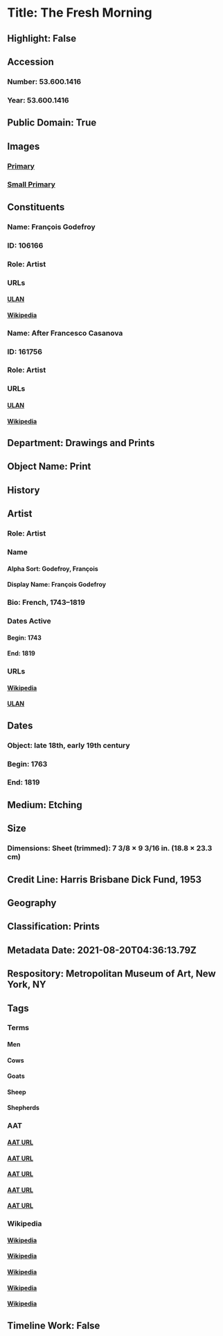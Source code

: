 # Title: The Fresh Morning
## Highlight: False
## Accession
### Number: 53.600.1416
### Year: 53.600.1416
## Public Domain: True
## Images
### [Primary](https://images.metmuseum.org/CRDImages/dp/original/DP874678.jpg)
### [Small Primary](https://images.metmuseum.org/CRDImages/dp/web-large/DP874678.jpg)
## Constituents
### Name: François Godefroy
### ID: 106166
### Role: Artist
### URLs
#### [ULAN](http://vocab.getty.edu/page/ulan/500031234)
#### [Wikipedia](https://www.wikidata.org/wiki/Q3084740)
### Name: After Francesco Casanova
### ID: 161756
### Role: Artist
### URLs
#### [ULAN](http://vocab.getty.edu/page/ulan/500006178)
#### [Wikipedia](https://www.wikidata.org/wiki/Q983804)
## Department: Drawings and Prints
## Object Name: Print
## History
## Artist
### Role: Artist
### Name
#### Alpha Sort: Godefroy, François
#### Display Name: François Godefroy
### Bio: French, 1743–1819
### Dates Active
#### Begin: 1743
#### End: 1819
### URLs
#### [Wikipedia](https://www.wikidata.org/wiki/Q3084740)
#### [ULAN](http://vocab.getty.edu/page/ulan/500031234)
## Dates
### Object: late 18th, early 19th century
### Begin: 1763
### End: 1819
## Medium: Etching
## Size
### Dimensions: Sheet (trimmed): 7 3/8 × 9 3/16 in. (18.8 × 23.3 cm)
## Credit Line: Harris Brisbane Dick Fund, 1953
## Geography
## Classification: Prints
## Metadata Date: 2021-08-20T04:36:13.79Z
## Respository: Metropolitan Museum of Art, New York, NY
## Tags
### Terms
#### Men
#### Cows
#### Goats
#### Sheep
#### Shepherds
### AAT
#### [AAT URL](http://vocab.getty.edu/page/aat/300025928)
#### [AAT URL](http://vocab.getty.edu/page/aat/300250120)
#### [AAT URL](http://vocab.getty.edu/page/aat/300250122)
#### [AAT URL](http://vocab.getty.edu/page/aat/300250284)
#### [AAT URL](http://vocab.getty.edu/page/aat/300025617)
### Wikipedia
#### [Wikipedia]()
#### [Wikipedia]()
#### [Wikipedia]()
#### [Wikipedia]()
#### [Wikipedia]()
## Timeline Work: False